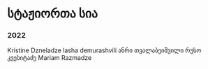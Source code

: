 # სტაჟიორთა სია

### 2022

Kristine Dzneladze
lasha demurashvili
ანრი თვალაბეიშვილი
რუსო კვესიტაძე
Mariam Razmadze
